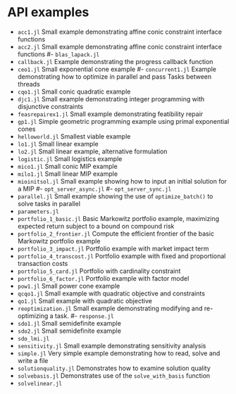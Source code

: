 # API examples

- `acc1.jl` Small example demonstrating affine conic constraint interface functions
- `acc2.jl` Small example demonstrating affine conic constraint interface functions
#- `blas_lapack.jl` 
- `callback.jl` Example demonstrating the progress callback function
- `ceo1.jl` Small exponential cone example
#- `concurrent1.jl` Example demonstrating how to optimize in parallel and pass Tasks between threads
- `cqo1.jl` Small conic quadratic example
- `djc1.jl` Small example demonstrating integer programming with disjunctive constraints
- `feasrepairex1.jl` Small example demonstrating featibility repair
- `gp1.jl` Simple geometric programming example using primal exponential cones
- `helloworld.jl` Smallest viable example
- `lo1.jl` Small linear example
- `lo2.jl` Small linear example, alternative formulation
- `logistic.jl` Small logistics example
- `mico1.jl` Small conic MIP example
- `milo1.jl` Small linear MIP example
- `mioinitsol.jl` Small example showing how to input an initial solution for a MIP
#- `opt_server_async.jl`
#- `opt_server_sync.jl`
- `parallel.jl` Small example showing the use of `optimize_batch()` to solve tasks in parallel
- `parameters.jl`
- `portfolio_1_basic.jl` Basic Markowitz portfolio example, maximizing expected return subject to a bound on compound risk
- `portfolio_2_frontier.jl` Compute the efficient frontier of the basic Markowitz portfolio example
- `portfolio_3_impact.jl` Portfolio example with market impact term
- `portfolio_4_transcost.jl` Portfolio example with fixed and proportional transaction costs
- `portfolio_5_card.jl` Portfolio with cardinality constraint
- `portfolio_6_factor.jl` Portfolio example with factor model
- `pow1.jl` Small power cone example
- `qcqo1.jl` Small example with quadratic objective and constraints
- `qo1.jl` Small example with quadratic objective
- `reoptimization.jl` Small example demonstrating modifying and re-optimizing a task.
#- `response.jl`
- `sdo1.jl` Small semidefinite example
- `sdo2.jl` Small semidefinite example
- `sdo_lmi.jl`
- `sensitivity.jl` Small example demonstrating sensitivity analysis
- `simple.jl` Very simple example demonstrating how to read, solve and write a file
- `solutionquality.jl` Demonstrates how to examine solution quality
- `solvebasis.jl` Demonstrates use of the `solve_with_basis` function
- `solvelinear.jl`

